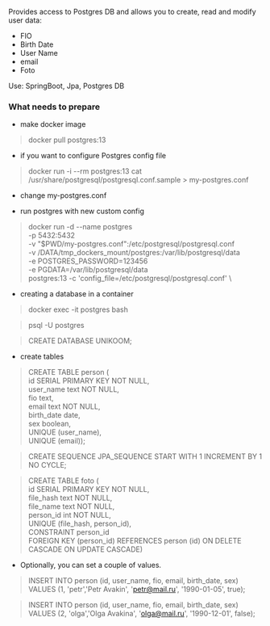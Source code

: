 Provides access to Postgres DB and allows you to create,
read and modify user data:
- FIO
- Birth Date
- User Name 
- email
- Foto

Use: SpringBoot, Jpa, Postgres DB

###  What needs to prepare
- make docker image
> docker pull postgres:13

- if you want to configure Postgres config file
> docker run -i --rm postgres:13 cat /usr/share/postgresql/postgresql.conf.sample > my-postgres.conf

- change my-postgres.conf

- run postgres with new custom config
> docker run -d --name postgres \
> -p 5432:5432 \
> -v "$PWD/my-postgres.conf":/etc/postgresql/postgresql.conf \
> -v /DATA/tmp_dockers_mount/postgres:/var/lib/postgresql/data \
> -e POSTGRES_PASSWORD=123456 \
> -e PGDATA=/var/lib/postgresql/data \
> postgres:13
> -c 'config_file=/etc/postgresql/postgresql.conf' \

- creating a database in a container

> docker exec -it postgres bash

> psql -U postgres

> CREATE DATABASE UNIKOOM;

- create tables
 
> CREATE TABLE person ( \
>   id SERIAL PRIMARY KEY NOT NULL, \
>   user_name text NOT NULL, \
>   fio text, \
>   email text NOT NULL, \
>   birth_date date, \
>   sex boolean, \
>   UNIQUE (user_name), \
>   UNIQUE (email));
 
> CREATE SEQUENCE JPA_SEQUENCE START WITH 1 INCREMENT BY 1 NO CYCLE;

> CREATE TABLE foto ( \
>   id SERIAL PRIMARY KEY NOT NULL, \
>   file_hash text NOT NULL, \
>   file_name text NOT NULL, \
>   person_id int NOT NULL, \
>   UNIQUE (file_hash, person_id), \
>   CONSTRAINT person_id \
>   FOREIGN KEY (person_id) REFERENCES person (id) ON DELETE CASCADE ON UPDATE CASCADE)

- Optionally, you can set a couple of values.

> INSERT INTO person (id, user_name, fio, email, birth_date, sex) \
> VALUES (1, 'petr','Petr Avakin', 'petr@mail.ru', '1990-01-05', true);
 
> INSERT INTO person (id, user_name, fio, email, birth_date, sex) \
> VALUES (2, 'olga','Olga Avakina', 'olga@mail.ru', '1990-12-01', false);

